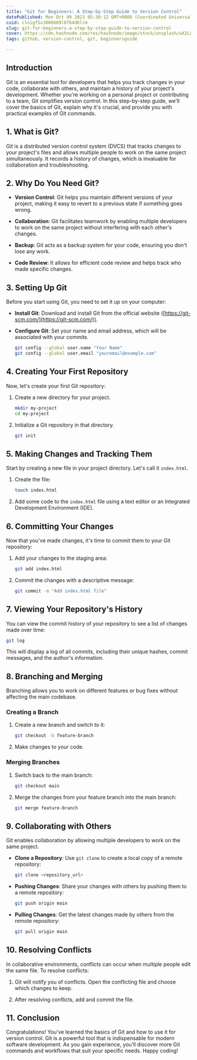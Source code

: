 ```yaml
---
title: "Git for Beginners: A Step-by-Step Guide to Version Control"
datePublished: Mon Oct 09 2023 05:30:12 GMT+0000 (Coordinated Universal Time)
cuid: clnigf5x3000609l8fb4dblrm
slug: git-for-beginners-a-step-by-step-guide-to-version-control
cover: https://cdn.hashnode.com/res/hashnode/image/stock/unsplash/wX2L8L-fGeA/upload/baa782b3aec2eb3efd38179981c70e7d.jpeg
tags: github, version-control, git, beginnersguide

---
```


## Introduction

Git is an essential tool for developers that helps you track changes in your code, collaborate with others, and maintain a history of your project's development. Whether you're working on a personal project or contributing to a team, Git simplifies version control. In this step-by-step guide, we'll cover the basics of Git, explain why it's crucial, and provide you with practical examples of Git commands.

## 1\. What is Git?

Git is a distributed version control system (DVCS) that tracks changes to your project's files and allows multiple people to work on the same project simultaneously. It records a history of changes, which is invaluable for collaboration and troubleshooting.

## 2\. Why Do You Need Git?

* **Version Control**: Git helps you maintain different versions of your project, making it easy to revert to a previous state if something goes wrong.
    
* **Collaboration**: Git facilitates teamwork by enabling multiple developers to work on the same project without interfering with each other's changes.
    
* **Backup**: Git acts as a backup system for your code, ensuring you don't lose any work.
    
* **Code Review**: It allows for efficient code review and helps track who made specific changes.
    

## 3\. Setting Up Git

Before you start using Git, you need to set it up on your computer:

* **Install Git**: Download and install Git from the official website ([https://git-scm.com/](https://git-scm.com/)).
    
* **Configure Git**: Set your name and email address, which will be associated with your commits.
    
    ```bash
    git config --global user.name "Your Name"
    git config --global user.email "youremail@example.com"
    ```
    

## 4\. Creating Your First Repository

Now, let's create your first Git repository:

1. Create a new directory for your project.
    
    ```bash
    mkdir my-project
    cd my-project
    ```
    
2. Initialize a Git repository in that directory.
    
    ```bash
    git init
    ```
    

## 5\. Making Changes and Tracking Them

Start by creating a new file in your project directory. Let's call it `index.html`.

1. Create the file:
    
    ```bash
    touch index.html
    ```
    
2. Add some code to the `index.html` file using a text editor or an Integrated Development Environment (IDE).
    

## 6\. Committing Your Changes

Now that you've made changes, it's time to commit them to your Git repository:

1. Add your changes to the staging area:
    
    ```bash
    git add index.html
    ```
    
2. Commit the changes with a descriptive message:
    
    ```bash
    git commit -m "Add index.html file"
    ```
    

## 7\. Viewing Your Repository's History

You can view the commit history of your repository to see a list of changes made over time:

```bash
git log
```

This will display a log of all commits, including their unique hashes, commit messages, and the author's information.

## 8\. Branching and Merging

Branching allows you to work on different features or bug fixes without affecting the main codebase.

### Creating a Branch

1. Create a new branch and switch to it:
    
    ```bash
    git checkout -b feature-branch
    ```
    
2. Make changes to your code.
    

### Merging Branches

1. Switch back to the main branch:
    
    ```bash
    git checkout main
    ```
    
2. Merge the changes from your feature branch into the main branch:
    
    ```bash
    git merge feature-branch
    ```
    

## 9\. Collaborating with Others

Git enables collaboration by allowing multiple developers to work on the same project.

* **Clone a Repository**: Use `git clone` to create a local copy of a remote repository:
    
    ```bash
    git clone <repository_url>
    ```
    
* **Pushing Changes**: Share your changes with others by pushing them to a remote repository:
    
    ```bash
    git push origin main
    ```
    
* **Pulling Changes**: Get the latest changes made by others from the remote repository:
    
    ```bash
    git pull origin main
    ```
    

## 10\. Resolving Conflicts

In collaborative environments, conflicts can occur when multiple people edit the same file. To resolve conflicts:

1. Git will notify you of conflicts. Open the conflicting file and choose which changes to keep.
    
2. After resolving conflicts, add and commit the file.
    

## 11\. Conclusion

Congratulations! You've learned the basics of Git and how to use it for version control. Git is a powerful tool that is indispensable for modern software development. As you gain experience, you'll discover more Git commands and workflows that suit your specific needs. Happy coding!